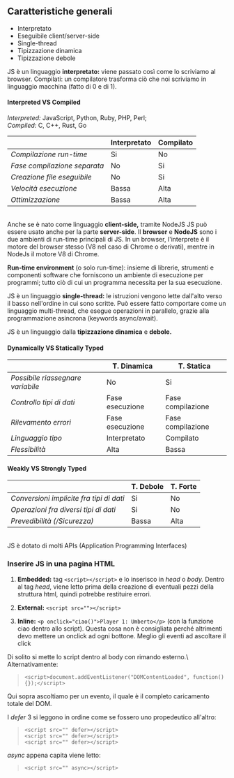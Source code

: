 ## Caratteristiche generali

* Interpretato
* Eseguibile client/server-side
* Single-thread
* Tipizzazione dinamica
* Tipizzazione debole

JS è un linguaggio **interpretato:** viene passato così come lo scriviamo al browser. Compilati: un compilatore trasforma ciò che noi scriviamo in linguaggio macchina (fatto di 0 e di 1).

#### Interpreted VS Compiled
*Interpreted:* JavaScript, Python, Ruby, PHP, Perl;\
*Compiled:* C, C++, Rust, Go

|                             |**Interpretato**  |**Compilato**  |
|-----------------------------|------------------|---------------|
|*Compilazione run-time*      |Si                |No             |
|*Fase compilazione separata* |No                |Si             |
|*Creazione file eseguibile*  |No                |Si             |
|*Velocità esecuzione*        |Bassa             |Alta           |
|*Ottimizzazione*             |Bassa             |Alta           |

\
Anche se è nato come linguaggio **client-side,** tramite NodeJS JS può essere usato anche per la parte **server-side**. Il **browser** e **NodeJS** sono i due ambienti di run-time principali di JS. In un browser, l'interprete è il motore del browser stesso (V8 nel caso di Chrome o derivati), mentre in NodeJs il motore V8 di Chrome.

**Run-time environment** (o solo run-time): insieme di librerie, strumenti e componenti software che forniscono un ambiente di esecuzione per programmi; tutto ciò di cui un programma necessita per la sua esecuzione. 

JS è un linguaggio **single-thread:** le istruzioni vengono lette dall'alto verso il basso nell'ordine in cui sono scritte. Può essere fatto comportare come un linguaggio multi-thread, che esegue operazioni in parallelo, grazie alla programmazione asincrona (keywords async/await).

JS è un linguaggio dalla **tipizzazione dinamica** e **debole.**

#### Dynamically VS Statically Typed
|                                  |**T. Dinamica**   |**T. Statica**   |
|----------------------------------|------------------|-----------------|
|*Possibile riassegnare variabile* |No                |Si               |
|*Controllo tipi di dati*          |Fase esecuzione   |Fase compilazione|
|*Rilevamento errori*              |Fase esecuzione   |Fase compilazione|
|*Linguaggio tipo*                 |Interpretato      |Compilato        |
|*Flessibilità*                    |Alta              |Bassa            |

#### Weakly VS Strongly Typed
|                                         |**T. Debole**     |**T. Forte**     |
|-----------------------------------------|------------------|-----------------|
|*Conversioni implicite fra tipi di dati* |Si                |No               |
|*Operazioni fra diversi tipi di dati*    |Si                |No               |
|*Prevedibilità (/Sicurezza)*             |Bassa             |Alta             |

\
JS è dotato di molti APIs (Application Programming Interfaces)

### Inserire JS in una pagina HTML

1. **Embedded:** tag `<script></script>` e lo inserisco in *head* o *body.* Dentro al tag *head*, viene letto prima della creazione di eventuali pezzi della struttura html, quindi potrebbe restituire errori.

2. **External:** `<script src=""></script>`

3. **Inline:** `<p onclick="ciao()">Player 1: Umberto</p>` (con la funzione ciao dentro allo script). Questa cosa non è consigliata perché altrimenti devo mettere un onclick ad ogni bottone. Meglio gli eventi ad ascoltare il click

Di solito si mette lo script dentro al body con rimando esterno.\ Alternativamente:

> `<script>document.addEventListener("DOMContentLoaded", function(){});</script>`

Qui sopra ascoltiamo per un evento, il quale è il completo caricamento totale del DOM.

I *defer* 3 si leggono in ordine come se fossero uno propedeutico all'altro:

> `<script src="" defer></script>`\
> `<script src="" defer></script>`\
> `<script src="" defer></script>`

*async* appena capita viene letto:

> `<script src="" async></script>`
